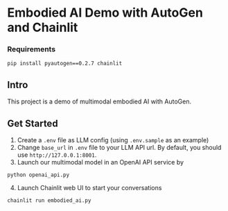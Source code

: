 # Embodied AI Demo with AutoGen and Chainlit
### Requirements
```
pip install pyautogen==0.2.7 chainlit
```
## Intro

This project is a demo of multimodal embodied AI with AutoGen.

## Get Started

1. Create a `.env` file as LLM config (using `.env.sample` as an example)
2. Change `base_url` in `.env` file to your LLM API url. By default, you should use `http://127.0.0.1:8001`.
3. Launch our multimodal model in an OpenAI API service by
```
python openai_api.py
```
4. Launch Chainlit web UI to start your conversations
```
chainlit run embodied_ai.py
```